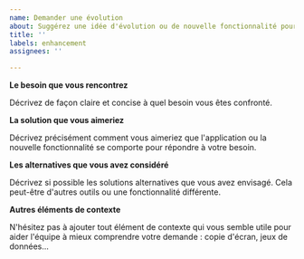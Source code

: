 ```yaml
---
name: Demander une évolution
about: Suggérez une idée d'évolution ou de nouvelle fonctionnalité pour le Géotuileur.
title: ''
labels: enhancement
assignees: ''

---
```


**Le besoin que vous rencontrez**

Décrivez de façon claire et concise à quel besoin vous êtes confronté.

**La solution que vous aimeriez**

Décrivez précisément comment vous aimeriez que l'application ou la nouvelle fonctionnalité se comporte pour répondre à votre besoin.

**Les alternatives que vous avez considéré**

Décrivez si possible les solutions alternatives que vous avez envisagé. Cela peut-être d'autres outils ou une fonctionnalité différente.

**Autres éléments de contexte**

N'hésitez pas à ajouter tout élément de contexte qui vous semble utile pour aider l'équipe à mieux comprendre votre demande : copie d'écran, jeux de données...

